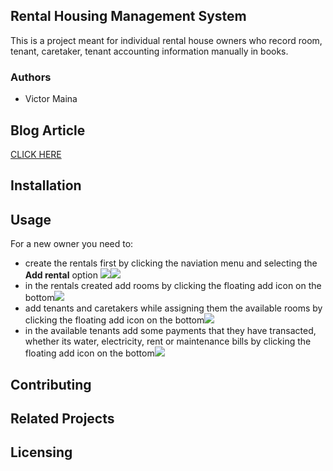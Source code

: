 ## Rental Housing Management System
<p>This is a project meant for individual rental house owners who record room, tenant, caretaker, tenant accounting information manually in books.</p>

### Authors
<ul>
<li>Victor Maina</li>
</ul>

## Blog Article
<a href="https://vickarmand.github.io">CLICK HERE</a>

## Installation

## Usage
For a new owner you need to:
<ul>
<li>create the rentals first by clicking the naviation menu and selecting the <b>Add rental</b> option <img src="screenshots/Screenshot_rentals.jpg"></img><img src="screenshots/Screenshot_addrental.jpg"></img></li>
<li>in the rentals created add rooms by clicking the floating add icon on the bottom<img src="screenshots/Screenshot_rooms.jpg"></img></li>
<li>add tenants and caretakers while assigning them the available rooms by clicking the floating add icon on the bottom<img src="screenshots/Screenshot_tenants.jpg"></img></li>
<li>in the available tenants add some payments that they have transacted, whether its water, electricity, rent or maintenance bills by clicking the floating add icon on the bottom<img src="screenshots/Screenshot_transactions.jpg"></img></li>
</ul>

## Contributing

## Related Projects

## Licensing